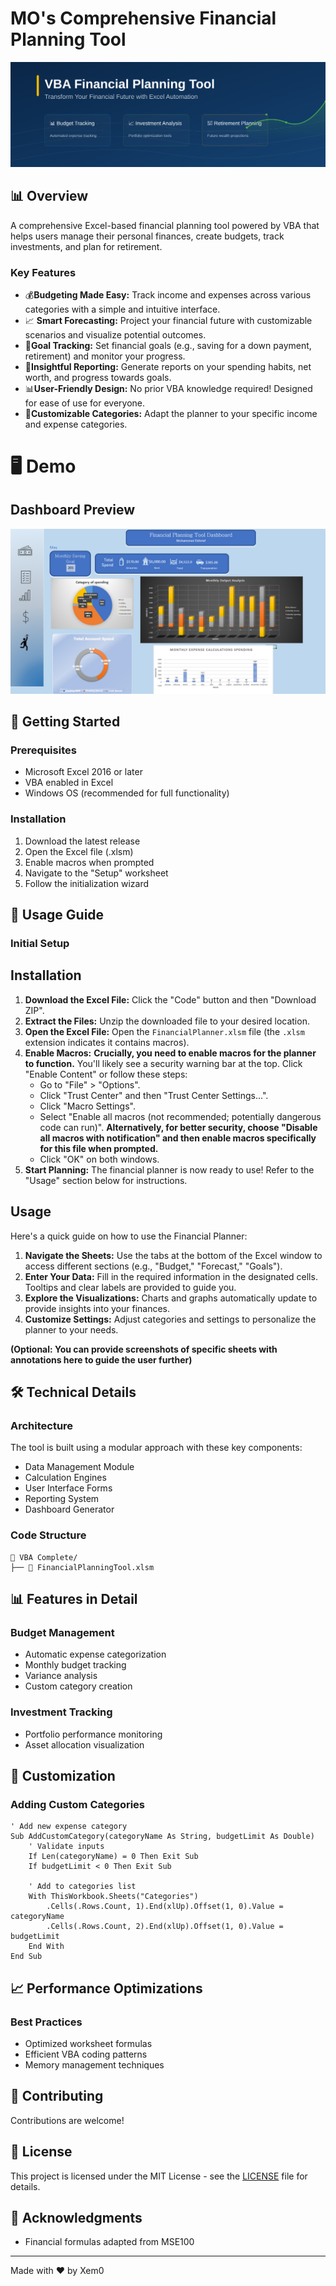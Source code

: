 # MO's Comprehensive Financial Planning Tool

![MO-Planner](premium-banner.svg)

## 📊 Overview
A comprehensive Excel-based financial planning tool powered by VBA that helps users manage their personal finances, create budgets, track investments, and plan for retirement.

### Key Features
* 💰**Budgeting Made Easy:** Track income and expenses across various categories with a simple and intuitive interface.
* 📈 **Smart Forecasting:** Project your financial future with customizable scenarios and visualize potential outcomes.
* 🎯**Goal Tracking:** Set financial goals (e.g., saving for a down payment, retirement) and monitor your progress.
* 📅**Insightful Reporting:** Generate reports on your spending habits, net worth, and progress towards goals.
* 📊**User-Friendly Design:**  No prior VBA knowledge required!  Designed for ease of use for everyone.
* 📝**Customizable Categories:** Adapt the planner to your specific income and expense categories.

# 🖥️ Demo
## Dashboard Preview
![Dashboard Screenshot](dashboard-preview.png)


## 🚀 Getting Started

### Prerequisites
- Microsoft Excel 2016 or later
- VBA enabled in Excel
- Windows OS (recommended for full functionality)

### Installation
1. Download the latest release
2. Open the Excel file (.xlsm)
3. Enable macros when prompted
4. Navigate to the "Setup" worksheet
5. Follow the initialization wizard

## 📝 Usage Guide

### Initial Setup
## Installation

1. **Download the Excel File:** Click the "Code" button and then "Download ZIP".
2. **Extract the Files:** Unzip the downloaded file to your desired location.
3. **Open the Excel File:** Open the `FinancialPlanner.xlsm` file (the `.xlsm` extension indicates it contains macros).
4. **Enable Macros:** **Crucially, you need to enable macros for the planner to function.** You'll likely see a security warning bar at the top. Click "Enable Content" or follow these steps:
   * Go to "File" > "Options".
   * Click "Trust Center" and then "Trust Center Settings...".
   * Click "Macro Settings".
   * Select "Enable all macros (not recommended; potentially dangerous code can run)". **Alternatively, for better security, choose "Disable all macros with notification" and then enable macros specifically for this file when prompted.**
   * Click "OK" on both windows.
5. **Start Planning:** The financial planner is now ready to use! Refer to the "Usage" section below for instructions.

## Usage

Here's a quick guide on how to use the Financial Planner:

1. **Navigate the Sheets:** Use the tabs at the bottom of the Excel window to access different sections (e.g., "Budget," "Forecast," "Goals").
2. **Enter Your Data:**  Fill in the required information in the designated cells. Tooltips and clear labels are provided to guide you.
3. **Explore the Visualizations:** Charts and graphs automatically update to provide insights into your finances.
4. **Customize Settings:**  Adjust categories and settings to personalize the planner to your needs.

**(Optional: You can provide screenshots of specific sheets with annotations here to guide the user further)**

## 🛠️ Technical Details

### Architecture
The tool is built using a modular approach with these key components:
- Data Management Module
- Calculation Engines
- User Interface Forms
- Reporting System
- Dashboard Generator

### Code Structure
```
📁 VBA Complete/
├── 📄 FinancialPlanningTool.xlsm
```

## 📊 Features in Detail

### Budget Management
- Automatic expense categorization
- Monthly budget tracking
- Variance analysis
- Custom category creation

### Investment Tracking
- Portfolio performance monitoring
- Asset allocation visualization

## 🎨 Customization

### Adding Custom Categories
```vba
' Add new expense category
Sub AddCustomCategory(categoryName As String, budgetLimit As Double)
    ' Validate inputs
    If Len(categoryName) = 0 Then Exit Sub
    If budgetLimit < 0 Then Exit Sub
    
    ' Add to categories list
    With ThisWorkbook.Sheets("Categories")
        .Cells(.Rows.Count, 1).End(xlUp).Offset(1, 0).Value = categoryName
        .Cells(.Rows.Count, 2).End(xlUp).Offset(1, 0).Value = budgetLimit
    End With
End Sub
```

## 📈 Performance Optimizations

### Best Practices
- Optimized worksheet formulas
- Efficient VBA coding patterns
- Memory management techniques

## 🤝 Contributing
Contributions are welcome!

## 📄 License
This project is licensed under the MIT License - see the [LICENSE](LICENSE) file for details.

## 🙏 Acknowledgments
- Financial formulas adapted from MSE100

---
Made with ❤️ by Xem0
